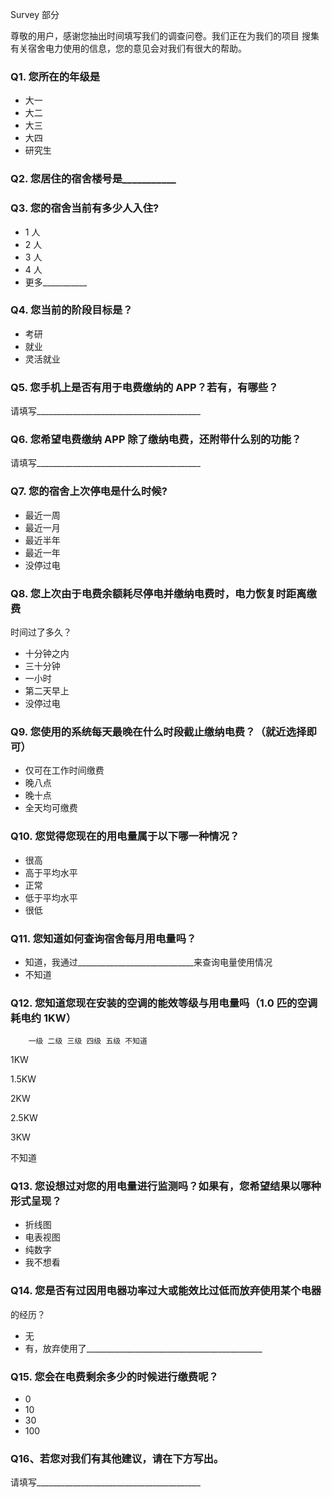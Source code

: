 Survey 部分

尊敬的用户，感谢您抽出时间填写我们的调查问卷。我们正在为我们的项目
搜集有关宿舍电力使用的信息，您的意见会对我们有很大的帮助。

### Q1. 您所在的年级是
* 大一
* 大二
* 大三
* 大四
* 研究生

### Q2. 您居住的宿舍楼号是___________ 

### Q3. 您的宿舍当前有多少人入住? 
* 1 人
* 2 人
* 3 人
* 4 人
* 更多___________ 

### Q4. 您当前的阶段目标是？
* 考研
* 就业
* 灵活就业

### Q5. 您手机上是否有用于电费缴纳的 APP？若有，有哪些？
请填写_________________________________________
### Q6. 您希望电费缴纳 APP 除了缴纳电费，还附带什么别的功能？
请填写_________________________________________
### Q7. 您的宿舍上次停电是什么时候? 
* 最近一周
* 最近一月
* 最近半年
* 最近一年
* 没停过电

### Q8. 您上次由于电费余额耗尽停电并缴纳电费时，电力恢复时距离缴费
时间过了多久？
* 十分钟之内
* 三十分钟
* 一小时
* 第二天早上
* 没停过电
 
### Q9. 您使用的系统每天最晚在什么时段截止缴纳电费？（就近选择即可）
* 仅可在工作时间缴费
* 晚八点
* 晚十点
* 全天均可缴费

### Q10. 您觉得您现在的用电量属于以下哪一种情况？
* 很高
* 高于平均水平
* 正常
* 低于平均水平
* 很低

### Q11. 您知道如何查询宿舍每月用电量吗？
* 知道，我通过_____________________________来查询电量使用情况
* 不知道

### Q12. 您知道您现在安装的空调的能效等级与用电量吗（1.0 匹的空调耗电约 1KW）

        一级 二级 三级 四级 五级 不知道

1KW 

1.5KW 

2KW 

2.5KW 

3KW 

不知道 

### Q13. 您设想过对您的用电量进行监测吗？如果有，您希望结果以哪种形式呈现？

* 折线图
* 电表视图
* 纯数字
* 我不想看

### Q14. 您是否有过因用电器功率过大或能效比过低而放弃使用某个电器
的经历？
* 无
* 有，放弃使用了____________________________________________ 

### Q15. 您会在电费剩余多少的时候进行缴费呢？
* 0 
* 10 
* 30 
* 100 

### Q16、若您对我们有其他建议，请在下方写出。
请填写_________________________________________